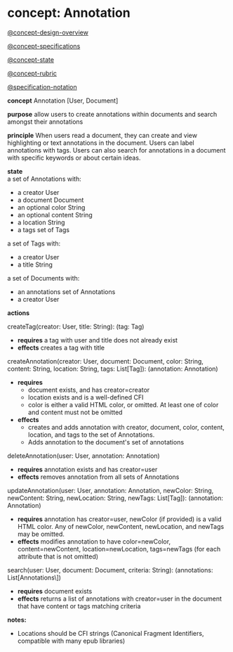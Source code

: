 # concept: Annotation

[@concept-design-overview](/design/background/concept-design-overview.md) 

[@concept-specifications](/design/background/concept-specifications.md)

[@concept-state](/design/background/detailed/concept-state.md)

[@concept-rubric](/design/background/detailed/concept-rubric.md)

[@specification-notation](/design/background/examples/specification-notation.md)

**concept** Annotation \[User, Document\]

**purpose** allow users to create annotations within documents and search amongst their annotations

**principle** When users read a document, they can create and view highlighting or text annotations in the document. Users can label annotations with tags. Users can also search for annotations in a document with specific keywords or about certain ideas.  

**state**  
a set of Annotations with:  
- a creator User
- a document Document  
- an optional color String  
- an optional content String  
- a location String  
- a tags set of Tags

a set of Tags with:  
- a creator User
- a title String

a set of Documents with:
- an annotations set of Annotations
- a creator User

**actions**  

createTag(creator: User, title: String): (tag: Tag)  
- **requires** a tag with user and title does not already exist  
- **effects** creates a tag with title

createAnnotation(creator: User, document: Document, color: String, content: String, location: String, tags: List\[Tag\]): (annotation: Annotation)  
- **requires** 
	- document exists, and has creator=creator
	- location exists and is a well-defined CFI
	- color is either a valid HTML color, or omitted. At least one of color and content must not be omitted
- **effects** 
	- creates and adds annotation with creator, document, color, content, location, and tags to the set of Annotations.
	- Adds annotation to the document's set of annotations

deleteAnnotation(user: User, annotation: Annotation)  
- **requires** annotation exists and has creator=user
- **effects** removes annotation from all sets of Annotations

updateAnnotation(user: User, annotation: Annotation, newColor: String, newContent: String, newLocation: String, newTags: List\[Tag\]): (annotation: Annotation)  
- **requires** annotation has creator=user, newColor (if provided) is a valid HTML color. Any of newColor, newContent, newLocation, and newTags may be omitted.
- **effects** modifies annotation to have color=newColor, content=newContent, location=newLocation, tags=newTags (for each attribute that is not omitted)

search(user: User, document: Document, criteria: String): (annotations: List\[Annotations\\])  
- **requires** document exists  
- **effects** returns a list of annotations with creator=user in the document that have content or tags matching criteria


**notes:** 
- Locations should be CFI strings (Canonical Fragment Identifiers, compatible with many epub libraries)